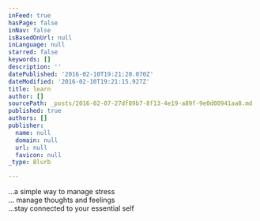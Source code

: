```yaml
---
inFeed: true
hasPage: false
inNav: false
isBasedOnUrl: null
inLanguage: null
starred: false
keywords: []
description: ''
datePublished: '2016-02-10T19:21:20.070Z'
dateModified: '2016-02-10T19:21:15.927Z'
title: learn
author: []
sourcePath: _posts/2016-02-07-27df89b7-8f13-4e19-a89f-9e0d00941aa8.md
published: true
authors: []
publisher:
  name: null
  domain: null
  url: null
  favicon: null
_type: Blurb

---
```

...a simple way to manage stress  
... manage thoughts and feelings  
...stay connected to your essential self